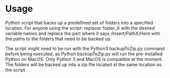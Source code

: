# Usage
Python script that backs up a predefined set of folders into a specified location. For anyone using the script: replacer folder_X with the desired variable names and replace the part where it says /Insert/PathX/Here with the paths to the folders that need to be backed up. 

The script might need to be run with the Python3 backupToZip.py command before being executed, as Python backupToZip.py will run the pre-installed Python on MacOS. Only Python 3 and MacOS is compatible at the moment. 
The folders will be backed up into a zip file located at the same location as the script. 
